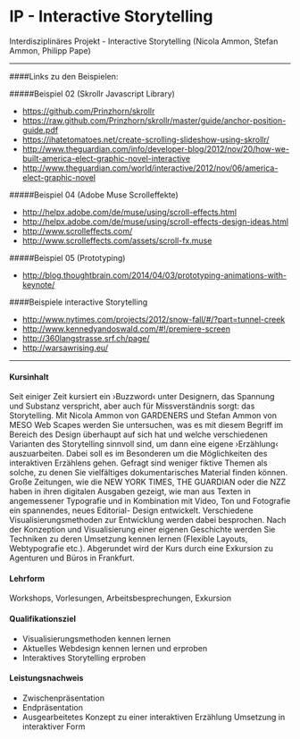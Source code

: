 IP - Interactive Storytelling
========================

Interdisziplinäres Projekt - Interactive Storytelling (Nicola Ammon, Stefan Ammon, Philipp Pape)

---


####Links zu den Beispielen:

#####Beispiel 02  (Skrollr Javascript Library)
- https://github.com/Prinzhorn/skrollr
- https://raw.github.com/Prinzhorn/skrollr/master/guide/anchor-position-guide.pdf
- https://ihatetomatoes.net/create-scrolling-slideshow-using-skrollr/
- http://www.theguardian.com/info/developer-blog/2012/nov/20/how-we-built-america-elect-graphic-novel-interactive
- http://www.theguardian.com/world/interactive/2012/nov/06/america-elect-graphic-novel

#####Beispiel 04 (Adobe Muse Scrolleffekte)
- http://helpx.adobe.com/de/muse/using/scroll-effects.html
- http://helpx.adobe.com/de/muse/using/scroll-effects-design-ideas.html
- http://www.scrolleffects.com/
- http://www.scrolleffects.com/assets/scroll-fx.muse

#####Beispiel 05 (Prototyping)
- http://blog.thoughtbrain.com/2014/04/03/prototyping-animations-with-keynote/


####Beispiele interactive Storytelling
- http://www.nytimes.com/projects/2012/snow-fall/#/?part=tunnel-creek
- http://www.kennedyandoswald.com/#!/premiere-screen
- http://360langstrasse.srf.ch/page/
- http://warsawrising.eu/
 

---


#### Kursinhalt
Seit einiger Zeit kursiert ein ›Buzzword‹ unter Designern, das Spannung und Substanz verspricht, aber auch für Missverständnis sorgt: das Storytelling. Mit Nicola Ammon von GARDENERS und Stefan Ammon von MESO Web Scapes werden Sie untersuchen, was es mit diesem Begriff im Bereich des Design überhaupt auf sich hat und welche verschiedenen Varianten des Storytelling sinnvoll sind, um dann eine eigene ›Erzählung‹ auszuarbeiten.
Dabei soll es im Besonderen um die Möglichkeiten des interaktiven Erzählens gehen. Gefragt sind weniger fiktive Themen als solche, zu denen Sie vielfältiges dokumentarisches Material finden können. Große Zeitungen, wie die NEW YORK TIMES, THE GUARDIAN oder die NZZ haben in ihren digitalen Ausgaben gezeigt, wie man aus Texten in angemessener Typografie und in Kombination mit Video, Ton und Fotografie ein spannendes, neues Editorial- Design entwickelt.
Verschiedene Visualisierungsmethoden zur Entwicklung werden dabei besprochen. Nach der Konzeption und Visualisierung einer eigenen Geschichte werden Sie Techniken zu deren Umsetzung kennen lernen (Flexible Layouts, Webtypografie etc.).
Abgerundet wird der Kurs durch eine Exkursion zu Agenturen und Büros in Frankfurt.

#### Lehrform
Workshops, Vorlesungen, Arbeitsbesprechungen, Exkursion

#### Qualifikationsziel
- Visualisierungsmethoden kennen lernen 
- Aktuelles Webdesign kennen lernen und erproben 
- Interaktives Storytelling erproben

#### Leistungsnachweis
- Zwischenpräsentation
- Endpräsentation
- Ausgearbeitetes Konzept zu einer interaktiven Erzählung Umsetzung in interaktiver Form





